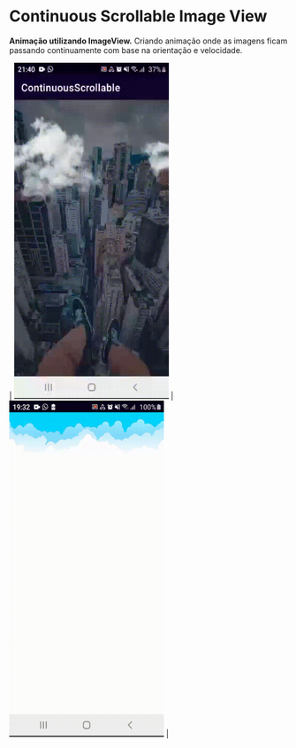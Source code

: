 # Continuous Scrollable Image View

**Animação utilizando ImageView.** Criando animação onde as imagens ficam passando continuamente com base na orientação e velocidade.


| <img src="https://github.com/wilsonfcj/ContinuousScrollable/blob/main/animation_first.gif" width="280" height="607"> | <img src="https://github.com/wilsonfcj/ContinuousScrollable/blob/main/animaton_second.gif" width="280" height="607"> |

